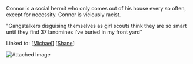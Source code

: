 Connor is a social hermit who only comes out of his house every so often, except for necessity. Connor is viciously racist.

"Gangstalkers disguising themselves as girl scouts think they are so smart until they find 37 landmines i've buried in my front yard"

Linked to:
[[Michael]]
[[Shane]]

![Attached Image](connor.png)

[//begin]: # "Autogenerated link references for markdown compatibility"
[Michael]: Michael "Michael"
[Shane]: Shane "Shane"
[//end]: # "Autogenerated link references"
